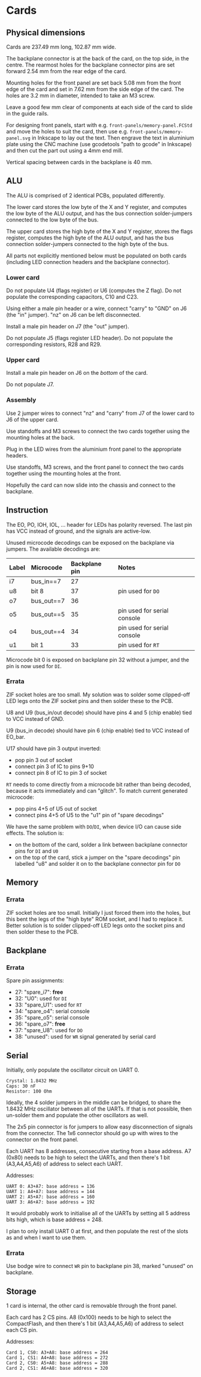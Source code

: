 # Cards

## Physical dimensions

Cards are 237.49 mm long, 102.87 mm wide.

The backplane connector is at the back of the card, on the top side, in the centre. The rearmost holes
for the backplane connector pins are set forward 2.54 mm from the rear edge of the card.

Mounting holes for the front panel are set back 5.08 mm from the front edge of the card and set in 7.62 mm
from the side edge of the card. The holes are 3.2 mm in diameter, intended to take an M3 screw.

Leave a good few mm clear of components at each side of the card to slide in the guide rails.

For designing front panels, start with e.g. `front-panels/memory-panel.FCStd` and move the holes to suit
the card, then use e.g. `front-panels/memory-panel.svg` in Inkscape to lay out the text. Then engrave the
text in aluminium plate using the CNC machine (use gcodetools "path to gcode" in Inkscape) and then cut
the part out using a 4mm end mill.

Vertical spacing between cards in the backplane is 40 mm.

## ALU

The ALU is comprised of 2 identical PCBs, populated differently.

The lower card stores the low byte of the X and Y register,
and computes the low byte of the ALU output, and has the bus connection solder-jumpers connected to the low byte of the bus.

The upper card stores the high byte of the X and Y register, stores the flags register, computes the high byte of the ALU output,
and has the bus connection solder-jumpers connected to the high byte of the bus.

All parts not explicitly mentioned below must be populated on both cards (including LED connection headers and the backplane connector).

### Lower card

Do not populate U4 (flags register) or U6 (computes the Z flag). Do not populate the corresponding capacitors, C10 and C23.

Using either a male pin header or a wire, connect "carry" to "GND" on J6 (the "in" jumper). "nz"
on J6 can be left disconnected.

Install a male pin header on J7 (the "out" jumper).

Do not populate J5 (flags register LED header). Do not populate the corresponding resistors, R28 and R29.

### Upper card

Install a male pin header on J6 on the *bottom* of the card.

Do not populate J7.

### Assembly

Use 2 jumper wires to connect "nz" and "carry" from J7 of the lower card to J6 of the upper card.

Use standoffs and M3 screws to connect the two cards together using the mounting holes at the back.

Plug in the LED wires from the aluminium front panel to the appropriate headers.

Use standoffs, M3 screws, and the front panel to connect the two cards together using the
mounting holes at the front.

Hopefully the card can now slide into the chassis and connect to the backplane.

## Instruction

The EO, PO, IOH, IOL, ... header for LEDs has polarity reversed. The last pin has VCC instead of
ground, and the signals are active-low.

Unused microcode decodings can be exposed on the backplane via jumpers. The available decodings are:

| Label | Microcode | Backplane pin | Notes |
| :---- | :-------- | :------------ | :---- |
| i7    | bus_in==7 | 27            | |
| u8    | bit 8     | 37            | pin used for `DO` |
| o7    | bus_out==7 | 36           | |
| o5    | bus_out==5 | 35           | pin used for serial console |
| o4    | bus_out==4 | 34           | pin used for serial console |
| u1    | bit 1      | 33           | pin used for `RT` |

Microcode bit 0 is exposed on backplane pin 32 without a jumper, and the pin is now used for `DI`.

### Errata

ZIF socket holes are too small. My solution was to solder some clipped-off LED legs onto the ZIF socket
pins and then solder these to the PCB.

U8 and U9 (bus_in/out decode) should have pins 4 and 5 (chip enable) tied to VCC instead of GND.

U9 (bus_in decode) should have pin 6 (chip enable) tied to VCC instead of EO_bar.

U17 should have pin 3 output inverted:

 * pop pin 3 out of socket
 * connect pin 3 of IC to pins 9+10
 * connect pin 8 of IC to pin 3 of socket

`RT` needs to come directly from a microcode bit rather than being decoded, because it acts immediately and can "glitch".
To match current generated microcode:

 * pop pins 4+5 of U5 out of socket
 * connect pins 4+5 of U5 to the "u1" pin of "spare decodings"

We have the same problem with `DO`/`DI`, when device I/O can cause side effects. The solution is:

 * on the bottom of the card, solder a link between backplane connector pins for `DI` and `U0`
 * on the top of the card, stick a jumper on the "spare decodings" pin labelled "u8" and solder it on to the backplane
   connector pin for `DO`

## Memory

### Errata

ZIF socket holes are too small. Initially I just forced them into the holes, but this bent the legs of the
"high byte" ROM socket, and I had to replace it. Better solution is to solder clipped-off LED legs onto the
socket pins and then solder these to the PCB.

## Backplane

### Errata

Spare pin assignments:

 * 27: "spare_i7": **free**
 * 32: "U0": used for `DI`
 * 33: "spare_U1": used for `RT`
 * 34: "spare_o4": serial console
 * 35: "spare_o5": serial console
 * 36: "spare_o7": **free**
 * 37: "spare_U8": used for `DO`
 * 38: "unused": used for `WR` signal generated by serial card

## Serial

Initially, only populate the oscillator circuit on UART 0.

    Crystal: 1.8432 MHz
    Caps: 30 nF
    Resistor: 100 Ohm

Ideally, the 4 solder jumpers in the middle can be bridged, to share the 1.8432 MHz oscillator between
all of the UARTs. If that is not possible, then un-solder them and populate the other oscillators as well.

The 2x5 pin connector is for jumpers to allow easy disconnection of signals from the connector. The 1x6 connector
should go up with wires to the connector on the front panel.

Each UART has 8 addresses, consecutive starting from a base address. A7 (0x80) needs to be high to select the
UARTs, and then there's 1 bit (A3,A4,A5,A6) of address to select each UART.

Addresses:

    UART 0: A3+A7: base address = 136
    UART 1: A4+A7: base address = 144
    UART 2: A5+A7: base address = 160
    UART 3: A6+A7: base address = 192

It would probably work to initialise all of the UARTs by setting all 5 address bits high, which is base address = 248.

I plan to only install UART 0 at first, and then populate the rest of the slots as and when I want to use them.

### Errata

Use bodge wire to connect `WR` pin to backplane pin 38, marked "unused" on backplane.

## Storage

1 card is internal, the other card is removable through the front panel.

Each card has 2 CS pins. A8 (0x100) needs to be high to select the CompactFlash, and then there's 1 bit
(A3,A4,A5,A6) of address to select each CS pin.

Addresses:

    Card 1, CS0: A3+A8: base address = 264
    Card 1, CS1: A4+A8: base address = 272
    Card 2, CS0: A5+A8: base address = 288
    Card 2, CS1: A6+A8: base address = 320

